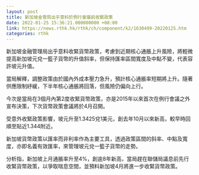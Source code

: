 ```yaml
---
layout: post
title: 新加坡金管局出乎意料於例行會議前收緊政策
date: 2022-01-25 15:36:21.000000000 +08:00
link: https://news.rthk.hk/rthk/ch/component/k2/1630499-20220125.htm
categories: rthk
---
```


新加坡金融管理局出乎意料收緊貨幣政策，考慮到近期核心通脹上升風險，將輕微提高新加坡元兌一籃子貨幣的升值斜率，但保持匯率區間寬度及中點不變，代表容許坡元升值。

當局解釋，調整政策由於國內外成本壓力急升，預計核心通脹率短期將上升。隨著供應限制紓緩，下半年核心通脹將回落，但風險仍偏向上行。

今次是當局在3個月內第2度收緊貨幣政策，亦是2015年以來首次在例行會議之外宣布決策，下次貨幣政策會議將於4月召開。

受意外收緊政策影響，坡元升至1.3425兌1美元，創去年10月以來新高，較早時回順至貼近1.344附近。

新加坡貨幣政策以匯率而非利率作為主要工具，透過政策區間的斜率、中點及寬度，亦即名義有效匯率，來管理坡元兌一籃子貨幣的走勢。

分析指，新加坡上月通脹率升至4%，創逾8年新高，當局趕在聯儲局議息前先行收緊貨幣政策，以爭取喘息空間，並預料新加坡4月將進一步收緊貨幣政策。
